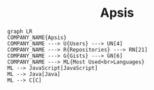 <h1 align="center">Apsis</h1>

```mermaid
graph LR
COMPANY_NAME{Apsis}
COMPANY_NAME ---> U{Users} ---> UN[4]
COMPANY_NAME ---> R{Repositories} ---> RN[21]
COMPANY_NAME ---> G{Gists} ---> GN[6]
COMPANY_NAME ---> ML{Most Used<br>Languages}
ML --> JavaScript[JavaScript]
ML --> Java[Java]
ML --> C[C]
```
